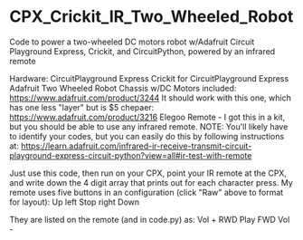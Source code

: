 # CPX_Crickit_IR_Two_Wheeled_Robot
Code to power a two-wheeled DC motors robot w/Adafruit Circuit Playground Express, Crickit, and CircuitPython, powered by an infrared remote

Hardware:
CircuitPlayground Express
Crickit for CircuitPlayground Express
Adafruit Two Wheeled Robot Chassis w/DC Motors included: https://www.adafruit.com/product/3244
It should work with this one, which has one less "layer" but is $5 chepaer: https://www.adafruit.com/product/3216
Elegoo Remote - I got this in a kit, but you should be able to use any infrared remote.
NOTE: You'll likely have to identify your codes, but you can easily do this by following instructions at:
https://learn.adafruit.com/infrared-ir-receive-transmit-circuit-playground-express-circuit-python?view=all#ir-test-with-remote

Just use this code, then run on your CPX, point your IR remote at the CPX, and write down the 4 digit array that prints out for each character press. My remote uses five buttons in an configuration (click "Raw" above to format for layout):
        Up
 left  Stop  right
       Down

They are listed on the remote (and in code.py) as:
       Vol +
RWD    Play   FWD
       Vol -

